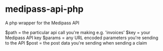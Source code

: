 # medipass-api-php
A php wrapper for the Medipass API

$path = the particular api call you're making e.g. 'invoices'
$key = your Medipass API key
$params = any URL encoded parameters you're sending to the API
$post = the post data you're sending when sending a claim
